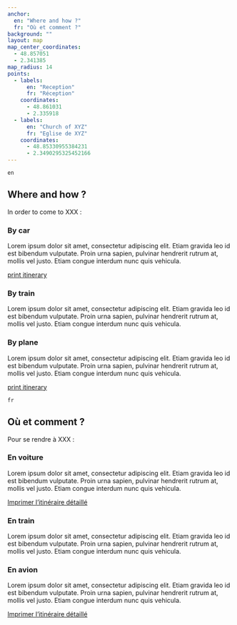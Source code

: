 ```yaml
---
anchor:
  en: "Where and how ?"
  fr: "Où et comment ?"
background: ""
layout: map
map_center_coordinates:
  - 48.857051
  - 2.341385
map_radius: 14
points:
  - labels:
      en: "Reception"
      fr: "Réception"
    coordinates:
      - 48.861031
      - 2.335918
  - labels:
      en: "Church of XYZ"
      fr: "Eglise de XYZ"
    coordinates:
      - 48.85330955384231
      - 2.3490295325452166
---
```

`en`

## Where and how ?

In order to come to XXX :

### By car

Lorem ipsum dolor sit amet, consectetur adipiscing elit. Etiam gravida leo id est bibendum vulputate. Proin urna sapien, pulvinar hendrerit rutrum at, mollis vel justo. Etiam congue interdum nunc quis vehicula.

[print itinerary](www.google.com)

### By train

Lorem ipsum dolor sit amet, consectetur adipiscing elit. Etiam gravida leo id est bibendum vulputate. Proin urna sapien, pulvinar hendrerit rutrum at, mollis vel justo. Etiam congue interdum nunc quis vehicula.

### By plane

Lorem ipsum dolor sit amet, consectetur adipiscing elit. Etiam gravida leo id est bibendum vulputate. Proin urna sapien, pulvinar hendrerit rutrum at, mollis vel justo. Etiam congue interdum nunc quis vehicula.

[print itinerary](www.google.com)



`fr`

## Où et comment ?

Pour se rendre à XXX :

### En voiture

Lorem ipsum dolor sit amet, consectetur adipiscing elit. Etiam gravida leo id est bibendum vulputate. Proin urna sapien, pulvinar hendrerit rutrum at, mollis vel justo. Etiam congue interdum nunc quis vehicula.

[Imprimer l’itinéraire détaillé](www.google.com)

### En train

Lorem ipsum dolor sit amet, consectetur adipiscing elit. Etiam gravida leo id est bibendum vulputate. Proin urna sapien, pulvinar hendrerit rutrum at, mollis vel justo. Etiam congue interdum nunc quis vehicula.

### En avion

Lorem ipsum dolor sit amet, consectetur adipiscing elit. Etiam gravida leo id est bibendum vulputate. Proin urna sapien, pulvinar hendrerit rutrum at, mollis vel justo. Etiam congue interdum nunc quis vehicula.

[Imprimer l’itinéraire détaillé](www.google.com)
